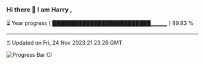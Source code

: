 ### Hi there 👋 I am Harry , 

⏳ Year progress { ██████████████████████████▁▁▁▁ } 89.83 %

---

⏰ Updated on Fri, 24 Nov 2023 21:23:26 GMT

![Progress Bar CI](https://github.com/duykhang68/duykhang68/workflows/Progress%20Bar%20CI/badge.svg)

